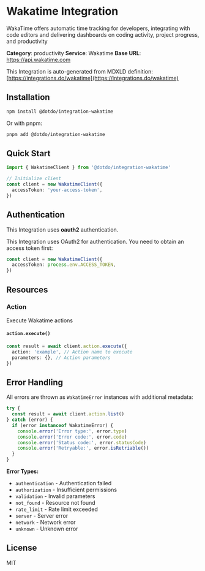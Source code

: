# Wakatime Integration

WakaTime offers automatic time tracking for developers, integrating with code editors and delivering dashboards on coding activity, project progress, and productivity

**Category**: productivity
**Service**: Wakatime
**Base URL**: https://api.wakatime.com

This Integration is auto-generated from MDXLD definition: [https://integrations.do/wakatime](https://integrations.do/wakatime)

## Installation

```bash
npm install @dotdo/integration-wakatime
```

Or with pnpm:

```bash
pnpm add @dotdo/integration-wakatime
```

## Quick Start

```typescript
import { WakatimeClient } from '@dotdo/integration-wakatime'

// Initialize client
const client = new WakatimeClient({
  accessToken: 'your-access-token',
})
```

## Authentication

This Integration uses **oauth2** authentication.

This Integration uses OAuth2 for authentication. You need to obtain an access token first:

```typescript
const client = new WakatimeClient({
  accessToken: process.env.ACCESS_TOKEN,
})
```

## Resources

### Action

Execute Wakatime actions

#### `action.execute()`

```typescript
const result = await client.action.execute({
  action: 'example', // Action name to execute
  parameters: {}, // Action parameters
})
```

## Error Handling

All errors are thrown as `WakatimeError` instances with additional metadata:

```typescript
try {
  const result = await client.action.list()
} catch (error) {
  if (error instanceof WakatimeError) {
    console.error('Error type:', error.type)
    console.error('Error code:', error.code)
    console.error('Status code:', error.statusCode)
    console.error('Retryable:', error.isRetriable())
  }
}
```

**Error Types:**

- `authentication` - Authentication failed
- `authorization` - Insufficient permissions
- `validation` - Invalid parameters
- `not_found` - Resource not found
- `rate_limit` - Rate limit exceeded
- `server` - Server error
- `network` - Network error
- `unknown` - Unknown error

## License

MIT
